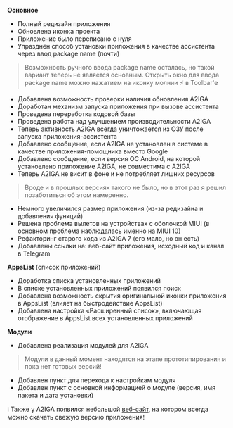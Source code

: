 **Основное**
- Полный редизайн приложения
- Обновлена иконка проекта
- Приложение было переписано с нуля
- Упразднён способ установки приложения в качестве ассистента через ввод package name (почти)
> Возможность ручного ввода package name осталась, но такой вариант теперь не является основным. Открыть окно для ввода package name можно нажатием на иконку молнии ⚡ в Toolbar'е
- Добавлена возможность проверки наличия обновления A2IGA
- Доработан механизм запуска приложения при вызове ассистента
- Проведена переработка кодовой базы
- Проведена работа над улучшением производительности A2IGA
- Теперь активность A2IGA всегда уничтожается из ОЗУ после запуска приложения-ассистента
- Добавлено сообщение, если A2IGA не установлен в системе в качестве приложения-помощника вместо Google
- Добавлено сообщение, если версия ОС Android, на которой установлено приложение A2IGA, не совместима с A2IGA
- Теперь A2IGA не висит в фоне и не потребляет лишних ресурсов
> Вроде и в прошлых версиях такого не было, но в этот раз я решил позаботиться об этом намеренно.
- Немного увеличился размер приложения (из-за редизайна и добавления функций)
- Решена проблема вылетов на устройствах с оболочкой MIUI (в основном проблема наблюдалась именно на MIUI 10)
- Рефакторинг старого кода из A2IGA 7 (его мало, но он есть)
- Добавлены ссылки на: веб-сайт приложения, исходный код и канал в Telegram

**AppsList** (список приложений)
- Доработка списка установленных приложений
- В списке установленных приложений появился поиск
- Добавлена возможность скрытия оригинальной иконки приложения в AppsList (влияет на быстродействие AppsList)
- Добавлена настройка «Расширенный список», включающая отображение в AppsList всех установленных приложений

**Модули**
- Добавлена реализация модулей для A2IGA
> Модули в данный момент находятся на этапе прототипирования и пока нет готовых версий!
- Добавлен пункт для перехода к настройкам модуля
- Добавлен пункт с основной информацией о модуле (версия, имя пакета и дата установки)

ℹ️ Также у A2IGA появился небольшой [веб-сайт](https://rx1310.github.io/a2iga), на котором всегда можно скачать свежую версию приложения!

